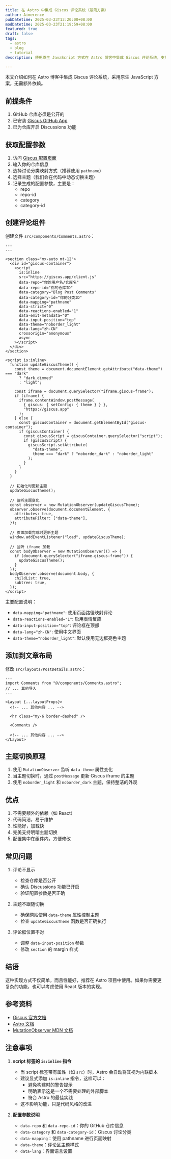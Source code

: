 ```yaml
---
title: 在 Astro 中集成 Giscus 评论系统（最简方案）
author: Aimerence
pubDatetime: 2025-03-23T13:20:00+08:00
modDatetime: 2025-03-23T21:19:59+08:00
featured: true
draft: false
tags:
  - astro
  - blog
  - tutorial
description: 使用原生 JavaScript 方式在 Astro 博客中集成 Giscus 评论系统，支持明暗主题切换。

---
```


本文介绍如何在 Astro 博客中集成 Giscus 评论系统，采用原生 JavaScript 方案，无需额外依赖。

## 前提条件

1. GitHub 仓库必须是公开的
2. 已安装 [Giscus GitHub App](https://github.com/apps/giscus)
3. 已为仓库开启 Discussions 功能

## 获取配置参数

1. 访问 [Giscus 配置页面](https://giscus.app/zh-CN)
2. 输入你的仓库信息
3. 选择讨论分类映射方式（推荐使用 `pathname`）
4. 选择主题（我们会在代码中动态切换主题）
5. 记录生成的配置参数，主要是：
   - repo
   - repo-id
   - category
   - category-id

## 创建评论组件

创建文件 `src/components/Comments.astro`：

```astro
---
---

<section class="mx-auto mt-12">
  <div id="giscus-container">
    <script
      is:inline
      src="https://giscus.app/client.js"
      data-repo="你的用户名/仓库名"
      data-repo-id="你的仓库ID"
      data-category="Blog Post Comments"
      data-category-id="你的分类ID"
      data-mapping="pathname"
      data-strict="0"
      data-reactions-enabled="1"
      data-emit-metadata="0"
      data-input-position="top"
      data-theme="noborder_light"
      data-lang="zh-CN"
      crossorigin="anonymous"
      async
    ></script>
  </div>
</section>

<script is:inline>
  function updateGiscusTheme() {
    const theme = document.documentElement.getAttribute("data-theme") === "dark"
      ? "dark_dimmed"
      : "light";
    
    const iframe = document.querySelector("iframe.giscus-frame");
    if (iframe) {
      iframe.contentWindow.postMessage(
        { giscus: { setConfig: { theme } } },
        "https://giscus.app"
      );
    } else {
      const giscusContainer = document.getElementById("giscus-container");
      if (giscusContainer) {
        const giscusScript = giscusContainer.querySelector("script");
        if (giscusScript) {
          giscusScript.setAttribute(
            "data-theme",
            theme === "dark" ? "noborder_dark" : "noborder_light"
          );
        }
      }
    }
  }

  // 初始化时更新主题
  updateGiscusTheme();

  // 监听主题变化
  const observer = new MutationObserver(updateGiscusTheme);
  observer.observe(document.documentElement, {
    attributes: true,
    attributeFilter: ["data-theme"],
  });

  // 页面加载完成时更新主题
  window.addEventListener("load", updateGiscusTheme);

  // 监听 iframe 加载
  const bodyObserver = new MutationObserver(() => {
    if (document.querySelector("iframe.giscus-frame")) {
      updateGiscusTheme();
    }
  });
  bodyObserver.observe(document.body, {
    childList: true,
    subtree: true,
  });
</script>
```

主要配置说明：
- `data-mapping="pathname"`: 使用页面路径映射评论
- `data-reactions-enabled="1"`: 启用表情反应
- `data-input-position="top"`: 评论框在顶部
- `data-lang="zh-CN"`: 使用中文界面
- `data-theme="noborder_light"`: 默认使用无边框亮色主题

## 添加到文章布局

修改 `src/layouts/PostDetails.astro`：

```astro
---
import Comments from "@/components/Comments.astro";
// ... 其他导入
---

<Layout {...layoutProps}>
  <!-- ... 其他内容 ... -->
  
  <hr class="my-6 border-dashed" />
  
  <Comments />
  
  <!-- ... 其他内容 ... -->
</Layout>
```

## 主题切换原理

1. 使用 `MutationObserver` 监听 `data-theme` 属性变化
2. 当主题切换时，通过 `postMessage` 更新 Giscus iframe 的主题
3. 使用 `noborder_light` 和 `noborder_dark` 主题，保持整洁的外观

## 优点

1. 不需要额外的依赖（如 React）
2. 代码简洁，易于维护
3. 性能好，加载快
4. 完美支持明暗主题切换
5. 配置集中在组件内，方便修改

## 常见问题

1. 评论不显示
   - 检查仓库是否公开
   - 确认 Discussions 功能已开启
   - 验证配置参数是否正确

2. 主题不跟随切换
   - 确保网站使用 `data-theme` 属性控制主题
   - 检查 `updateGiscusTheme` 函数是否正确执行

3. 评论框位置不对
   - 调整 `data-input-position` 参数
   - 修改 `section` 的 margin 样式

## 结语

这种实现方式不仅简单，而且性能好，推荐在 Astro 项目中使用。如果你需要更复杂的功能，也可以考虑使用 React 版本的实现。

## 参考资料

- [Giscus 官方文档](https://giscus.app)
- [Astro 文档](https://docs.astro.build)
- [MutationObserver MDN 文档](https://developer.mozilla.org/zh-CN/docs/Web/API/MutationObserver)

## 注意事项

1. **script 标签的 `is:inline` 指令**
   - 当 script 标签带有属性（如 `src`）时，Astro 会自动将其视为内联脚本
   - 建议显式添加 `is:inline` 指令，这样可以：
     - 避免构建时的警告提示
     - 明确表示这是一个不需要处理的外部脚本
     - 符合 Astro 的最佳实践
   - 这不影响功能，只是代码风格的改进

2. **配置参数说明**
   - `data-repo` 和 `data-repo-id`：你的 GitHub 仓库信息
   - `data-category` 和 `data-category-id`：Giscus 讨论分类
   - `data-mapping`：使用 pathname 进行页面映射
   - `data-theme`：评论区主题样式
   - `data-lang`：界面语言设置 